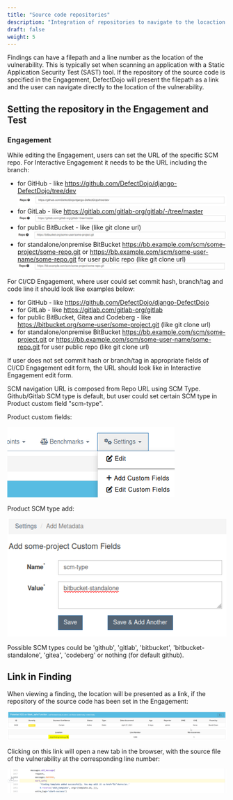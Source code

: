 ```yaml
---
title: "Source code repositories"
description: "Integration of repositories to navigate to the locaction of findings in the source code."
draft: false
weight: 5
---
```


Findings can have a filepath and a line number as the location of the vulnerability. This is typically set when scanning an application with a Static Application Security Test (SAST) tool. If the repository of the source code is specified in the Engagement, DefectDojo will present the filepath as a link and the user can navigate directly to the location of the vulnerability.

## Setting the repository in the Engagement and Test

### Engagement
While editing the Engagement, users can set the URL of the specific SCM repo. 
For Interactive Engagement it needs to be the URL including the branch:
- for GitHub - like https://github.com/DefectDojo/django-DefectDojo/tree/dev
![Edit Engagement (GitHub)](../../../static/images/source-code-repositories_1.png)
- for GitLab - like https://gitlab.com/gitlab-org/gitlab/-/tree/master
![Edit Engagement (Gitlab)](../../../static/images/source-code-repositories-gitlab_1.png)
- for public BitBucket - like    (like git clone url)
![Edit Engagement (Bitbucket public)](../../../static/images/source-code-repositories-bitbucket_1.png)
- for standalone/onpremise BitBucket https://bb.example.com/scm/some-project/some-repo.git or https://bb.example.com/scm/some-user-name/some-repo.git for user public repo (like git clone url)
![Edit Engagement (Bitbucket standalone)](../../../static/images/source-code-repositories-bitbucket-onpremise_1.png)

For CI/CD Engagement, where user could set commit hash, branch/tag and code line it should look like examples below:
- for GitHub - like https://github.com/DefectDojo/django-DefectDojo 
- for GitLab - like https://gitlab.com/gitlab-org/gitlab
- for public BitBucket, Gitea and Codeberg - like https://bitbucket.org/some-user/some-project.git (like git clone url)
- for standalone/onpremise BitBucket https://bb.example.com/scm/some-project.git or https://bb.example.com/scm/some-user-name/some-repo.git for user public repo (like git clone url)

If user does not set commit hash or branch/tag in appropriate fields of CI/CD Engagement edit form, the URL should look like in Interactive Engagement edit form.

SCM navigation URL is composed from Repo URL using SCM Type. Github/Gitlab SCM type is default, but user could set certain SCM type in Product custom field "scm-type".

Product custom fields:

![Product custom fields](../../../static/images/product-custom-fields_1.png)

Product SCM type add:

![Product scm type](../../../static/images/product-scm-type_1.png)

Possible SCM types could be 'github', 'gitlab', 'bitbucket', 'bitbucket-standalone', 'gitea', 'codeberg' or nothing (for default github).


## Link in Finding

When viewing a finding, the location will be presented as a link, if the repository of the source code has been set in the Engagement:

![Link to location](../../../static/images/source-code-repositories_2.png)

Clicking on this link will open a new tab in the browser, with the source file of the vulnerability at the corresponding line number:

![View in repository](../../../static/images/source-code-repositories_3.png)
